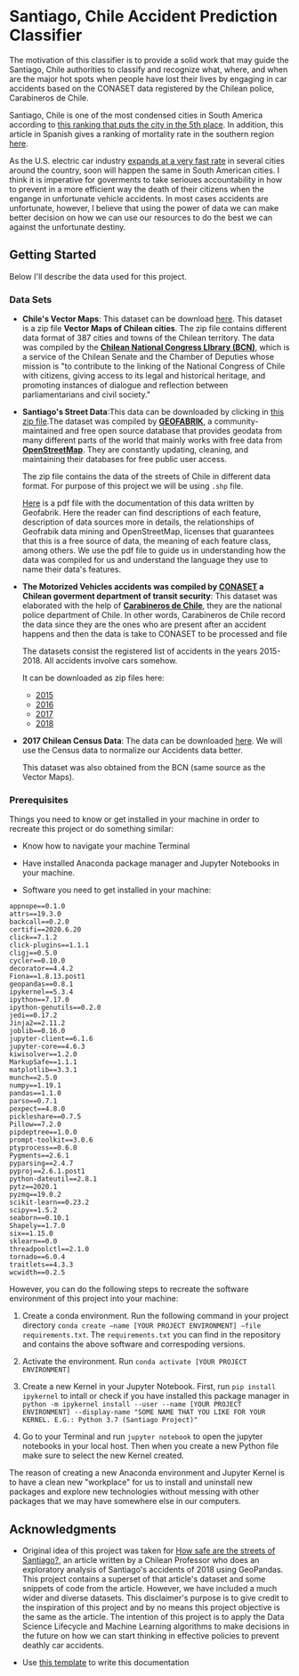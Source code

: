 # Santiago, Chile Accident Prediction Classifier

The motivation of this classifier is to provide a solid work that may guide the Santiago, Chile authorities to classify and recognize what, where, and when are the major hot spots when people have lost their lives by engaging in car accidents based on the CONASET data registered by the Chilean police, Carabineros de Chile.

Santiago, Chile is one of the most condensed cities in South America according to [this ranking that puts the city in the 5th place](https://en.wikipedia.org/wiki/List_of_cities_in_South_America). In addition, this article in Spanish gives a ranking of mortality rate in the southern region [here](https://www.reporteindigo.com/latitud/estas-las-ciudades-america-latina-donde-mueren-personas-accidentes-viales/). 

As the U.S. electric car industry [expands at a very fast rate](https://www.iea.org/reports/global-ev-outlook-2020) in several cities around the country, soon will happen the same in South American cities. I think it is imperative for goverments to take serioues accountability in how to prevent in a more efficient way the death of their citizens when the engange in unfortunate vehicle accidents. In most cases accidents are unfortunate, however, I believe that using the power of data we can make better decision on how we can use our resources to do the best we can against the unfortunate destiny.

## Getting Started

Below I'll describe the data used for this project.

### Data Sets

- **Chile's Vector Maps**: This dataset can be download [here](https://www.bcn.cl/obtienearchivo?id=repositorio/10221/10405/2/Areas_Pobladas.zip). This dataset is a zip file __Vector Maps of Chilean cities__. The zip file contains different data format of 387 cities and towns of the Chilean territory. The data was compiled by the [__Chilean National Congress LIbrary (BCN)__](https://www.bcn.cl/), which is a service of the Chilean Senate and the Chamber of Deputies whose mission is "to contribute to the linking of the National Congress of Chile with citizens, giving access to its legal and historical heritage, and promoting instances of dialogue and reflection between parliamentarians and civil society."

- **Santiago's Street Data**:This data can be downloaded by clicking in [this zip file](http://download.geofabrik.de/south-america/chile-latest-free.shp.zip).The dataset was compiled by [__GEOFABRIK__](http://download.geofabrik.de/south-america/chile.html), a community-maintained and free open source database that provides geodata from many different parts of the world that mainly works with free data from [__OpenStreetMap__](https://www.openstreetmap.org/). They are constantly updating, cleaning, and maintaining their databases for free public user access.

    The zip file contains the data of the streets of Chile in different data format. For purpose of this project we will be using `.shp` file.

    [Here](http://download.geofabrik.de/osm-data-in-gis-formats-free.pdf) is a pdf file with the documentation of this data written by Geofabrik. Here the reader can find descriptions of each feature, description of data sources more in details, the relationships of Geofrabik data mining and OpenStreetMap, licenses that guarantees that this is a free source of data, the meaning of each feature class, among others. We use the pdf file to guide us in understanding how the data was compiled for us and understand the language they use to name their data's features. 

- **The Motorized Vehicles accidents was compiled by [__CONASET__](http://mapas-conaset.opendata.arcgis.com/) a Chilean goverment department of transit security**: This dataset was elaborated with the help of [__Carabineros de Chile__](https://en.wikipedia.org/wiki/Carabineros_de_Chile), they are the national police department of Chile. In other words, Carabineros de Chile record the data since they are the ones who are present after an accident happens and then the data is take to CONASET to be processed and file

    The datasets consist the registered list of accidents in the years 2015-2018. All accidents involve cars somehow.

    It can be downloaded as zip files here:
    - [2015](https://opendata.arcgis.com/datasets/dafa26dbce99467985596d8a58216b79_0.zip)
    - [2016](https://opendata.arcgis.com/datasets/32ee49c703b840b885b9c80b37ae72d0_0.zip)
    - [2017](https://opendata.arcgis.com/datasets/907addac92b74e3fa30d40edb72d1813_0.zip)
    - [2018](https://www.arcgis.com/sharing/rest/content/items/ff520ff145614d5585f9905892e48957/data) 
- **2017 Chilean Census Data**: The data can be downloaded [here](https://www.bcn.cl/siit/estadisticasterritoriales/tema?id=168). We will use the Census data to normalize our Accidents data better. 

    This dataset was also obtained from the BCN (same source as the Vector Maps).

### Prerequisites

Things you need to know or get installed in your machine in order to recreate this project or do something similar:

- Know how to navigate your machine Terminal 

- Have installed Anaconda package manager and Jupyter Notebooks in your machine.

- Software you need to get installed in your machine:

```
appnope==0.1.0
attrs==19.3.0
backcall==0.2.0
certifi==2020.6.20
click==7.1.2
click-plugins==1.1.1
cligj==0.5.0
cycler==0.10.0
decorator==4.4.2
Fiona==1.8.13.post1
geopandas==0.8.1
ipykernel==5.3.4
ipython==7.17.0
ipython-genutils==0.2.0
jedi==0.17.2
Jinja2==2.11.2
joblib==0.16.0
jupyter-client==6.1.6
jupyter-core==4.6.3
kiwisolver==1.2.0
MarkupSafe==1.1.1
matplotlib==3.3.1
munch==2.5.0
numpy==1.19.1
pandas==1.1.0
parso==0.7.1
pexpect==4.8.0
pickleshare==0.7.5
Pillow==7.2.0
pipdeptree==1.0.0
prompt-toolkit==3.0.6
ptyprocess==0.6.0
Pygments==2.6.1
pyparsing==2.4.7
pyproj==2.6.1.post1
python-dateutil==2.8.1
pytz==2020.1
pyzmq==19.0.2
scikit-learn==0.23.2
scipy==1.5.2
seaborn==0.10.1
Shapely==1.7.0
six==1.15.0
sklearn==0.0
threadpoolctl==2.1.0
tornado==6.0.4
traitlets==4.3.3
wcwidth==0.2.5
```

However, you can do the following steps to recreate the software environment of this project into your machine:

1. Create a conda environment. Run the following command in your project directory `conda create —name [YOUR PROJECT ENVIRONMENT] —file requirements.txt`. The `requirements.txt` you can find in the repository and contains the above software and correspoding versions.

2. Activate the environment. Run `conda activate [YOUR PROJECT ENVIRONMENT]`

3. Create a new Kernel in your Jupyter Notebook. First, run `pip install ipykernel` to intall or check if you have installed this package manager in `python -m ipykernel install --user --name [YOUR PROJECT ENVIRONMENT] --display-name "SOME NAME THAT YOU LIKE FOR YOUR KERNEL. E.G.: Python 3.7 (Santiago Project)"`

4. Go to your Terminal and run `jupyter notebook` to open the jupyter notebooks in your local host. Then when you create a new Python file make sure to select the new Kernel created.

The reason of creating a new Anaconda environment and Jupyter Kernel is to have a clean new "workplace" for us to install and uninstall new packages and explore new technologies without messing with other packages that we may have somewhere else in our computers.





## Acknowledgments

* Original idea of this project was taken for [How safe are the streets of Santiago?](https://towardsdatascience.com/how-safe-are-the-streets-of-santiago-e01ba483ce4b), an article written by a Chilean Professor who does an exploratory analysis of Santiago's accidents of 2018 using GeoPandas. This project contains a superset of that article's dataset and some snippets of code from the article. However, we have included a much wider and diverse datasets. This disclaimer's purpose is to give credit to the inspiration of this project and by no means this project objective is the same as the article. The intention of this project is to apply the Data Science Lifecycle and Machine Learning  algorithms to make decisions in the future on how we can start thinking in effective policies to prevent deathly car accidents.

* Use [this template](https://gist.github.com/PurpleBooth/109311bb0361f32d87a2) to write this documentation